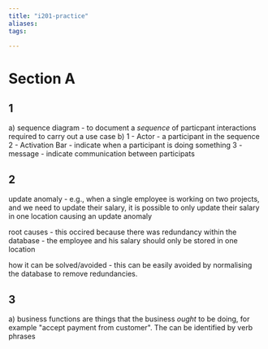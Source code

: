```yaml
---
title: "i201-practice"
aliases: 
tags: 

---
```



# Section A

## 1
a) sequence diagram - to document a *sequence* of particpant interactions required to carry out a use case
b) 
1 - Actor - a participant in the sequence
2 - Activation Bar - indicate when a participant is doing something
3 - message - indicate communication between participats

## 2
update anomaly - e.g., when a single employee is working on two projects, and we need to update their salary, it is possible to only update their salary in one location causing an update anomaly

root causes - this occired because there was redundancy within the database - the employee and his salary should only be stored in one location

how it can be solved/avoided - this can be easily avoided by normalising the database to remove redundancies.

## 3
a) business functions are things that the business *ought* to be doing, for example "accept payment from customer". The can be identified by verb phrases